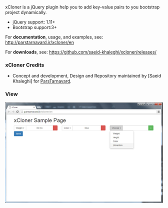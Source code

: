 # 

xCloner is a jQuery plugin help you to add key-value pairs to you bootstrap project dynamically.

- jQuery support: 1.11+
- Bootstrap support:3+

For **documentation**, usage, and examples, see:
http://parstarnavard.ir/xcloner/en

For **downloads**, see:
https://github.com/saeid-khaleghi/xcloner/releases/

### xCloner Credits

- Concept and development, Design and Repository maintained by [Saeid Khaleghi] for [ParsTarnavard](http://parstarnavard.ir/).

### View

![xCloner Usage](https://github.com/Saeid-Khaleghi/xcloner/blob/master/img/xcloner.png)